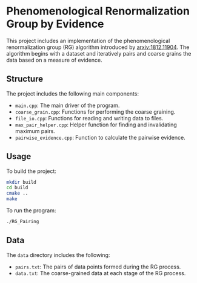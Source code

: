 # Phenomenological Renormalization Group by Evidence

This project includes an implementation of the phenomenological renormalization group (RG) algorithm introduced by [arxiv:1812.11904](https://arxiv.org/pdf/1812.11904.pdf). The algorithm begins with a dataset and iteratively pairs and coarse grains the data based on a measure of evidence.

## Structure

The project includes the following main components:

- `main.cpp`: The main driver of the program.
- `coarse_grain.cpp`: Functions for performing the coarse graining.
- `file_io.cpp`: Functions for reading and writing data to files.
- `max_pair_helper.cpp`: Helper function for finding and invalidating maximum pairs.
- `pairwise_evidence.cpp`: Function to calculate the pairwise evidence.

## Usage

To build the project:

```bash
mkdir build
cd build
cmake ..
make
```

To run the program:

```bash
./RG_Pairing
```

## Data

The `data` directory includes the following:

- `pairs.txt`: The pairs of data points formed during the RG process.
- `data.txt`: The coarse-grained data at each stage of the RG process.

